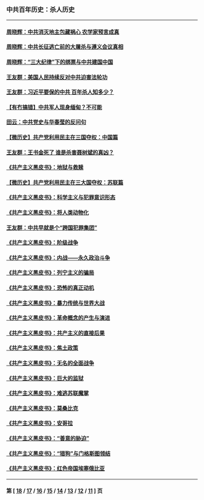 ### 中共百年历史：杀人历史
---
#### [周晓辉：中共消灭地主包藏祸心 农学家预言成真](../../pages/nf1176106/n12958960.md?06010430) 
#### [周晓辉：中共长征逃亡前的大屠杀与遵义会议真相](../../pages/nf1176106/n12888747.md?06010430) 
#### [周晓辉：“三大纪律”下的绑票与中共建国中国](../../pages/nf1176106/n12882305.md?06010430) 
#### [王友群：美国人民持续反对中共迫害法轮功](../../pages/nf1176106/n12849121.md?06010430) 
#### [王友群：习近平要保的中共 百年杀人知多少？](../../pages/nf1176106/n12833861.md?06010430) 
#### [【有冇搞错】中共军人现身缅甸？不可能](../../pages/nf1176106/n12773250.md?06010430) 
#### [田云：中共党史与华春莹的反问句](../../pages/nf1176106/n12765178.md?06010430) 
#### [【微历史】共产党利用民主在三国夺权：中国篇](../../pages/nf1176106/n12740955.md?06010430) 
#### [王友群：王书金死了 谁是杀害聂树斌的真凶？](../../pages/nf1176106/n12728677.md?06010430) 
#### [《共产主义黑皮书》：地狱与救赎](../../pages/nf1176106/n12705614.md?06010430) 
#### [【微历史】共产党利用民主在三大国夺权：苏联篇](../../pages/nf1176106/n12707756.md?06010430) 
#### [《共产主义黑皮书》：科学主义与犯罪意识形态](../../pages/nf1176106/n12700684.md?06010430) 
#### [《共产主义黑皮书》：将人类动物化](../../pages/nf1176106/n12696212.md?06010430) 
#### [王友群：中共早就是个“跨国犯罪集团”](../../pages/nf1176106/n12696339.md?06010430) 
#### [《共产主义黑皮书》：阶级战争](../../pages/nf1176106/n12690702.md?06010430) 
#### [《共产主义黑皮书》：内战——永久政治斗争](../../pages/nf1176106/n12685891.md?06010430) 
#### [《共产主义黑皮书》：列宁主义的骗局](../../pages/nf1176106/n12671223.md?06010430) 
#### [《共产主义黑皮书》：恐怖的真正动机](../../pages/nf1176106/n12666294.md?06010430) 
#### [《共产主义黑皮书》：暴力传统与世界大战](../../pages/nf1176106/n12660322.md?06010430) 
#### [《共产主义黑皮书》：革命概念的产生与演进](../../pages/nf1176106/n12655045.md?06010430) 
#### [《共产主义黑皮书》：共产主义的直接后果](../../pages/nf1176106/n12644821.md?06010430) 
#### [《共产主义黑皮书》：焦土政策](../../pages/nf1176106/n12640254.md?06010430) 
#### [《共产主义黑皮书》：无名的全面战争](../../pages/nf1176106/n12633845.md?06010430) 
#### [《共产主义黑皮书》：巨大的监狱](../../pages/nf1176106/n12623116.md?06010430) 
#### [《共产主义黑皮书》：难逃苏联魔掌](../../pages/nf1176106/n12613254.md?06010430) 
#### [《共产主义黑皮书》：莫桑比克](../../pages/nf1176106/n12596409.md?06010430) 
#### [《共产主义黑皮书》：安哥拉](../../pages/nf1176106/n12585438.md?06010430) 
#### [《共产主义黑皮书》：“善意的胁迫”](../../pages/nf1176106/n12575454.md?06010430) 
#### [《共产主义黑皮书》：“猎狗”与门格斯图领结](../../pages/nf1176106/n12570100.md?06010430) 
#### [《共产主义黑皮书》：红色帝国埃塞俄比亚](../../pages/nf1176106/n12564156.md?06010430) 

---
#### 第 [ [18](./18.md?06010430) / [17](./17.md?06010430) / [16](./16.md?06010430) / [15](./15.md?06010430) / [14](./14.md?06010430) / [13](./13.md?06010430) / [12](./12.md?06010430) / [11](./11.md?06010430) ] 页
